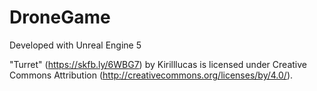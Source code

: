 # DroneGame

Developed with Unreal Engine 5

"Turret" (https://skfb.ly/6WBG7) by Kirilllucas is licensed under Creative Commons Attribution (http://creativecommons.org/licenses/by/4.0/).
